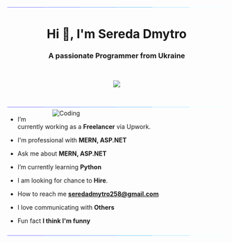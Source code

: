 <img src="/assets/horizontal-divider-gradient.gif">
<h1 align="center">Hi 👋, I'm Sereda Dmytro</h1>
<h3 align="center">A passionate Programmer from Ukraine</h3>
<br>
<p align="center">
  <img src="https://readme-typing-svg.herokuapp.com/?lines=Senior%20FullStack%20Developer;MERN%20Stack%20Developer;ASP.NET%20Expert;Going%20to%20SUCESS&font=Pacifico&center=true&width=650&height=120&color=FFC200&vCenter=true&size=45%22"></img>
</p>
<br>

<img src="/assets/horizontal-divider-gradient.gif">
<img align="right" alt="Coding" width="400" src="https://user-images.githubusercontent.com/74038190/229223263-cf2e4b07-2615-4f87-9c38-e37600f8381a.gif">
<br>

- I’m currently working as a **Freelancer** via Upwork.

- I'm professional with **MERN, ASP.NET**

- Ask me about **MERN, ASP.NET**

- I’m currently learning **Python**

- I am looking for chance to **Hire**.

- How to reach me **seredadmytro258@gmail.com**

- I love communicating with **Others**
  
- Fun fact **I think I'm funny**
<img src="assets/horizontal-divider-gradient.gif">
